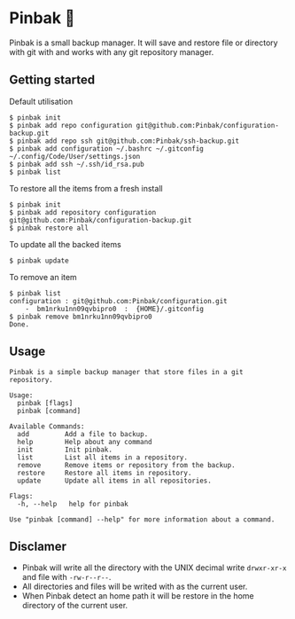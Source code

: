# Pinbak 🐧

Pinbak is a small backup manager. It will save and restore file or directory with git with and works with any git 
repository manager.

## Getting started

Default utilisation
```
$ pinbak init
$ pinbak add repo configuration git@github.com:Pinbak/configuration-backup.git
$ pinbak add repo ssh git@github.com:Pinbak/ssh-backup.git
$ pinbak add configuration ~/.bashrc ~/.gitconfig ~/.config/Code/User/settings.json
$ pinbak add ssh ~/.ssh/id_rsa.pub
$ pinbak list
```

To restore all the items from a fresh install
```
$ pinbak init
$ pinbak add repository configuration git@github.com:Pinbak/configuration-backup.git
$ pinbak restore all
```

To update all the backed items
```
$ pinbak update
```

To remove an item
```
$ pinbak list
configuration : git@github.com:Pinbak/configuration.git
    -  bm1nrku1nn09qvbipro0  :  {HOME}/.gitconfig
$ pinbak remove bm1nrku1nn09qvbipro0
Done.
```

## Usage

```raw
Pinbak is a simple backup manager that store files in a git repository.

Usage:
  pinbak [flags]
  pinbak [command]

Available Commands:
  add         Add a file to backup.
  help        Help about any command
  init        Init pinbak.
  list        List all items in a repository.
  remove      Remove items or repository from the backup.
  restore     Restore all items in repository.
  update      Update all items in all repositories.

Flags:
  -h, --help   help for pinbak

Use "pinbak [command] --help" for more information about a command.
```

## Disclamer

* Pinbak will write all the directory with the UNIX decimal write `drwxr-xr-x` and file with `-rw-r--r--`.
* All directories and files will be writed with as the current user.
* When Pinbak detect an home path it will be restore in the home directory of the current user.
